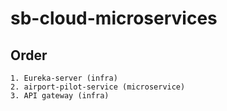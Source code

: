 # sb-cloud-microservices


## Order
	1. Eureka-server (infra)
	2. airport-pilot-service (microservice)
	3. API gateway (infra)
